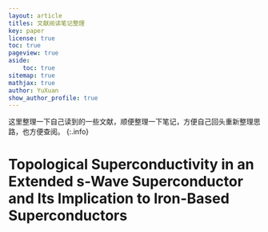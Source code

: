 ```yaml
---
layout: article
titles: 文献阅读笔记整理
key: paper
license: true
toc: true
pageview: true
aside:
    toc: true
sitemap: true
mathjax: true
author: YuXuan
show_author_profile: true
---
```


这里整理一下自己读到的一些文献，顺便整理一下笔记，方便自己回头重新整理思路，也方便查阅。
{:.info}

# Topological Superconductivity in an Extended s-Wave Superconductor and Its Implication to Iron-Based Superconductors

